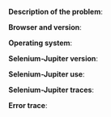 <!-- Please make sure that it is an issue or a feature request. If you have questions on how to use Selenium-Jupiter properly with a special configuration or suchlike, please consider asking a question on Stack Overflow (https://stackoverflow.com/questions/tagged/selenium-jupiter) and tag it with Selenium-Jupiter -->

**Description of the problem**: <!-- Describe the expected and the actual behavior. -->

**Browser and version**: <!-- Fill here the browser (and its version) you are trying to drive with Selenium-Jupiter. For example: Latest version of Chrome in Docker. -->

**Operating system**: <!-- Fill your operating system (Ubuntu 16.04, Windows 10, OSX Yosemite, etc.) and architecture (32, 64 bits) here. -->

**Selenium-Jupiter version**: <!-- Fill the Selenium-Jupiter version here. Notice that the latest version of Selenium-Jupiter is always recommended. If you are using an old version, consider to update it before creating this issue. -->

**Selenium-Jupiter use**: <!-- Copy here your code in which you use Selenium-Jupiter. -->

**Selenium-Jupiter traces**: <!-- Copy the Selenium-Jupiter and WebDriverManager traces here. This information is very important to analyze your issue, so please do not skip this part. If you are not using a logger in your project (logback, log4j, etc), please consider using one before creating this issue (see a tutorial here https://www.stubbornjava.com/posts/logging-in-java-with-slf4j-and-logback). The information you should report is like the following:
2021-08-02 16:48:47 [main] DEBUG i.g.b.wdm.cache.ResolutionCache.checkKeyInResolutionCache(193) -- Resolution chrome=92 in cache (valid until 17:01:51 02/08/2021 CEST)
2021-08-02 16:48:47 [main] DEBUG i.g.b.wdm.cache.ResolutionCache.checkKeyInResolutionCache(193) -- Resolution chrome92=92.0.4515.107 in cache (valid until 01:26:23 03/08/2021 CEST)
2021-08-02 16:48:47 [main] INFO  i.g.bonigarcia.wdm.WebDriverManager.resolveDriverVersion(930) -- Using chromedriver 92.0.4515.107 (resolved driver for Chrome 92)
2021-08-02 16:48:47 [main] DEBUG i.g.bonigarcia.wdm.WebDriverManager.manage(886) -- Driver chromedriver 92.0.4515.107 found in cache
2021-08-02 16:48:47 [main] INFO  i.g.bonigarcia.wdm.WebDriverManager.exportDriver(985) -- Exporting webdriver.chrome.driver as C:\Users\boni\.cache\selenium\chromedriver\win32\92.0.4515.107\chromedriver.exe -->

**Error trace**: <!-- Copy the Java error trace (if any) here. -->
